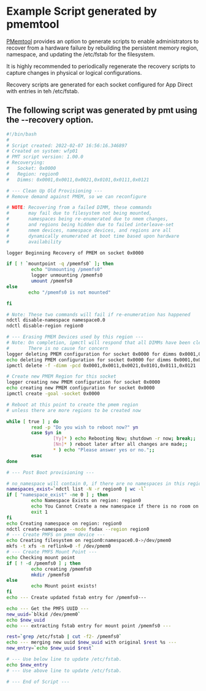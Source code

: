 # Example Script generated by pmemtool

[PMemtool](README.md) provides an option to generate scripts to enable administrators to recover from a hardware failure
by rebuilding the persistent memory region, namespace, and updating the /etc/fstab for the filesystem.

It is highly recommended to periodically regenerate the recovery scripts to capture changes in physical
or logical configurations.

Recovery scripts are generated for each socket configured for App Direct with entries in teh /etc/fstab.

## The following script was generated by pmt using the --recovery option.

```bash
#!/bin/bash
#
# Script created: 2022-02-07 16:56:16.346897
# Created on system: wfp01
# PMT script version: 1.00.0
# Recoverying:
#   Socket: 0x0000
#   Region: region0
#   Dimms: 0x0001,0x0011,0x0021,0x0101,0x0111,0x0121

# --- Clean Up Old Provisioning ---
# Remove demand against PMEM, so we can reconfigure

# NOTE: Recovering from a failed DIMM, these commands
#       may fail due to filesystem not being mounted,
#       namespaces being re-enumerated due to nmem changes,
#       and regions being hidden due to failed interleave-set
#       nmem devices, namespace devices, and regions are all
#       dynamically enumerated at boot time based upon hardware
#       availability

logger Beginning Recovery of PMEM on socket 0x0000

if [ ! `mountpoint -q /pmemfs0` ]; then
         echo "Unmounting /pmemfs0"
         logger unmounting /pmemfs0
         umount /pmemfs0
else
        echo "/pmemfs0 is not mounted"

fi

# Note: These two commands will fail if re-enumeration has happened
ndctl disable-namespace namespace0.0
ndctl disable-region region0

# --- Erasing PMEM Devices used by this region ---
# Note: On completion, ipmctl will respond that all DIMMs have been cleared.
#       There is no cause for concern
logger deleting PMEM configuration for socket 0x0000 for dimms 0x0001,0x0011,0x0021,0x0101,0x0111,0x0121
echo deleting PMEM configuration for socket 0x0000 for dimms 0x0001,0x0011,0x0021,0x0101,0x0111,0x0121
ipmctl delete -f -dimm -pcd 0x0001,0x0011,0x0021,0x0101,0x0111,0x0121

# Create new PMEM Region for this socket
logger creating new PMEM configuration for socket 0x0000
echo creating new PMEM configuration for socket 0x0000
ipmctl create -goal -socket 0x0000

# Reboot at this point to create the pmem region
# unless there are more regions to be created now

while [ true ] ; do
         read -p "Do you wish to reboot now?" yn
         case $yn in
                 [Yy]* ) echo Rebooting Now; shutdown -r now; break;;
                 [Nn]* ) reboot later after all changes are made;;
                 * ) echo "Please answer yes or no.";;
         esac
done

# --- Post Boot provisioning ---

# no_namespace will contain 0, if there are no namespaces in this region.
namespaces_exist=`ndctl list -N -r region0 | wc -l`
if [ "namespace_exist" -ne 0 ] ; then
         echo Namespace Exists on region: region0
         echo You Cannot Create a new namespace if there is no room on region0
         exit 1
fi
echo Creating namespace on region: region0
ndctl create-namespace --mode fsdax --region region0
# --- Create PMFS on pmem device ---
echo Creating filesystem on region0:namespace0.0->/dev/pmem0
mkfs -t xfs -m reflink=0 -f /dev/pmem0
# --- Create PMFS Mount Point ---
echo Checking mount point
if [ ! -d /pmemfs0 ] ; then
         echo creating /pmemfs0
         mkdir /pmemfs0
else
         echo Mount point exists!
fi
echo --- Create updated fstab entry for /pmemfs0---

echo --- Get the PMFS UUID ---
new_uuid=`blkid /dev/pmem0`
echo $new_uuid
echo --- extracting fstab entry for mount point /pmemfs0 ---

rest=`grep /etc/fstab | cut -f2- /pmemfs0`
echo --- merging new uuid $new_uuid with original $rest %s ---
new_entry=`echo $new_uuid $rest`

# --- Use below line to update /etc/fstab.
echo $new_entry
# --- Use above line to update /etc/fstab.

# --- End of Script ---
```
